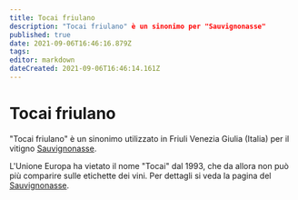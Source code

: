 ```yaml
---
title: Tocai friulano
description: "Tocai friulano" è un sinonimo per "Sauvignonasse"
published: true
date: 2021-09-06T16:46:16.879Z
tags: 
editor: markdown
dateCreated: 2021-09-06T16:46:14.161Z
---
```


# Tocai friulano

"Tocai friulano" è un sinonimo utilizzato in Friuli Venezia Giulia (Italia) per il vitigno [Sauvignonasse](/vitigni/Francia/bacca-bianca/sauvignonasse).

L'Unione Europa ha vietato il nome "Tocai" dal 1993, che da allora non può più comparire sulle etichette dei vini. Per dettagli si veda la pagina del [Sauvignonasse](/vitigni/Francia/bacca-bianca/sauvignonasse).